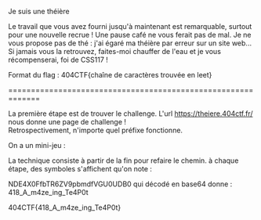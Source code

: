 Je suis une théière

Le travail que vous avez fourni jusqu'à maintenant est remarquable, surtout pour une nouvelle recrue ! Une pause café ne vous ferait pas de mal. Je ne vous propose pas de thé : j'ai égaré ma théière par erreur sur un site web... Si jamais vous la retrouvez, faites-moi chauffer de l'eau et je vous récompenserai, foi de CSS117 !

Format du flag : 404CTF{chaîne de caractères trouvée en leet}

=============================================================

La première étape est de trouver le challenge. L'url https://theiere.404ctf.fr/ nous donne une page de challenge !\
Retrospectivement, n'importe quel préfixe fonctionne.

On a un mini-jeu :

La technique consiste à partir de la fin pour refaire le chemin. à chaque étape, des symboles s'affichent qu'on note :

NDE4X0FfbTR6ZV9pbmdfVGU0UDB0
qui décodé en base64 donne : 418_A_m4ze_ing_Te4P0t

404CTF{418_A_m4ze_ing_Te4P0t}
